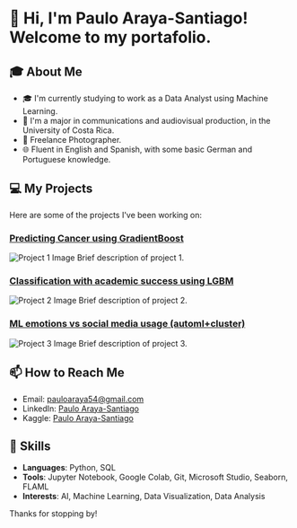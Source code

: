 # 👋 Hi, I'm Paulo Araya-Santiago! Welcome to my portafolio.

## 🎓 About Me
- 🎓 I'm currently studying to work as a Data Analyst using Machine Learning.
- 🎥 I'm a major in communications and audiovisual production, in the University of Costa Rica.
- 📸 Freelance Photographer.
- 🌐 Fluent in English and Spanish, with some basic German and Portuguese knowledge.

## 💻 My Projects
Here are some of the projects I've been working on:

### [Predicting Cancer using GradientBoost](https://github.com/yourusername/yourrepository/blob/main/path/to/project1.ipynb)
![Project 1 Image]([https://via.placeholder.com/150](https://github.com/pauloarayasantiago/portafolio/blob/main/Classification%20with%20academic%20success%20using%20LGBM/academic_success_eda.png))
Brief description of project 1.

### [Classification with academic success using LGBM](https://github.com/yourusername/yourrepository/blob/main/path/to/project2.ipynb)
![Project 2 Image](https://via.placeholder.com/150)
Brief description of project 2.

### [ML emotions vs social media usage (automl+cluster)](https://github.com/yourusername/yourrepository/blob/main/path/to/project3.ipynb)
![Project 3 Image](https://via.placeholder.com/150)
Brief description of project 3.

## 📫 How to Reach Me
- Email: [pauloaraya54@gmail.com](mailto:pauloaraya54@gmail.com)
- LinkedIn: [Paulo Araya-Santiago](https://www.linkedin.com/in/paulo-araya-santiago-b5a202270/)
- Kaggle: [Paulo Araya-Santiago](https://www.kaggle.com/pauloarayasantiago)

## 🌟 Skills
- **Languages**: Python, SQL
- **Tools**: Jupyter Notebook, Google Colab, Git, Microsoft Studio, Seaborn, FLAML
- **Interests**: AI, Machine Learning, Data Visualization, Data Analysis

Thanks for stopping by!


